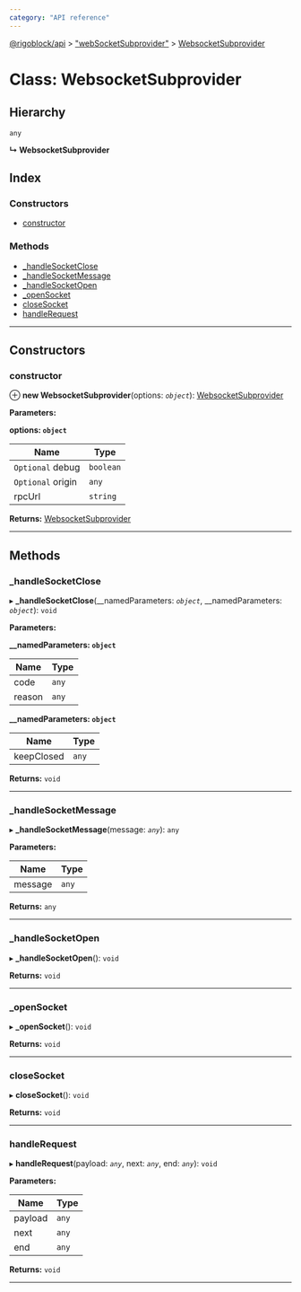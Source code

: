 ```yaml
---
category: "API reference"
---
```



[@rigoblock/api](../quick_start.md) > ["webSocketSubprovider"](../modules/_websocketsubprovider_.md) > [WebsocketSubprovider](../classes/_websocketsubprovider_.websocketsubprovider.md)

# Class: WebsocketSubprovider

## Hierarchy

 `any`

**↳ WebsocketSubprovider**

## Index

### Constructors

* [constructor](_websocketsubprovider_.websocketsubprovider.md#constructor)

### Methods

* [_handleSocketClose](_websocketsubprovider_.websocketsubprovider.md#_handlesocketclose)
* [_handleSocketMessage](_websocketsubprovider_.websocketsubprovider.md#_handlesocketmessage)
* [_handleSocketOpen](_websocketsubprovider_.websocketsubprovider.md#_handlesocketopen)
* [_openSocket](_websocketsubprovider_.websocketsubprovider.md#_opensocket)
* [closeSocket](_websocketsubprovider_.websocketsubprovider.md#closesocket)
* [handleRequest](_websocketsubprovider_.websocketsubprovider.md#handlerequest)

---

## Constructors

<a id="constructor"></a>

###  constructor

⊕ **new WebsocketSubprovider**(options: *`object`*): [WebsocketSubprovider](_websocketsubprovider_.websocketsubprovider.md)

**Parameters:**

**options: `object`**

| Name | Type |
| ------ | ------ |
| `Optional` debug | `boolean` |
| `Optional` origin | `any` |
| rpcUrl | `string` |

**Returns:** [WebsocketSubprovider](_websocketsubprovider_.websocketsubprovider.md)

___

## Methods

<a id="_handlesocketclose"></a>

###  _handleSocketClose

▸ **_handleSocketClose**(__namedParameters: *`object`*, __namedParameters: *`object`*): `void`

**Parameters:**

**__namedParameters: `object`**

| Name | Type |
| ------ | ------ |
| code | `any` |
| reason | `any` |

**__namedParameters: `object`**

| Name | Type |
| ------ | ------ |
| keepClosed | `any` |

**Returns:** `void`

___
<a id="_handlesocketmessage"></a>

###  _handleSocketMessage

▸ **_handleSocketMessage**(message: *`any`*): `any`

**Parameters:**

| Name | Type |
| ------ | ------ |
| message | `any` |

**Returns:** `any`

___
<a id="_handlesocketopen"></a>

###  _handleSocketOpen

▸ **_handleSocketOpen**(): `void`

**Returns:** `void`

___
<a id="_opensocket"></a>

###  _openSocket

▸ **_openSocket**(): `void`

**Returns:** `void`

___
<a id="closesocket"></a>

###  closeSocket

▸ **closeSocket**(): `void`

**Returns:** `void`

___
<a id="handlerequest"></a>

###  handleRequest

▸ **handleRequest**(payload: *`any`*, next: *`any`*, end: *`any`*): `void`

**Parameters:**

| Name | Type |
| ------ | ------ |
| payload | `any` |
| next | `any` |
| end | `any` |

**Returns:** `void`

___

